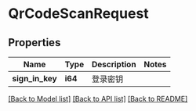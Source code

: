 # QrCodeScanRequest

## Properties

Name | Type | Description | Notes
------------ | ------------- | ------------- | -------------
**sign_in_key** | **i64** | 登录密钥 | 

[[Back to Model list]](../README.md#documentation-for-models) [[Back to API list]](../README.md#documentation-for-api-endpoints) [[Back to README]](../README.md)


